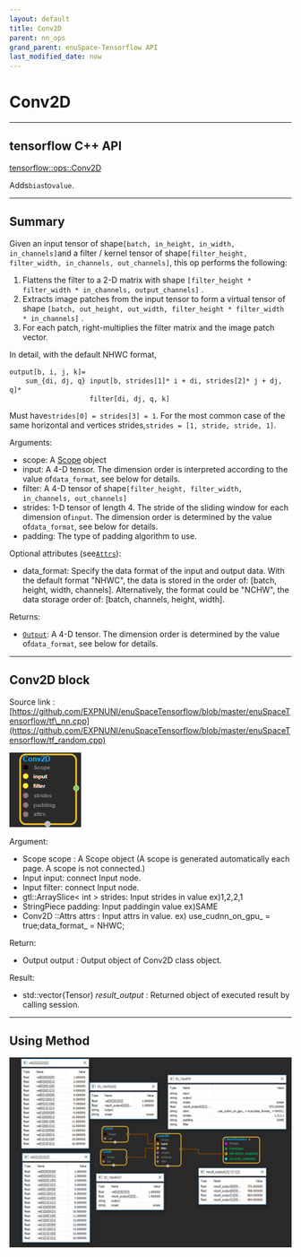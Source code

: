 ```yaml
--- 
layout: default 
title: Conv2D 
parent: nn_ops 
grand_parent: enuSpace-Tensorflow API 
last_modified_date: now 
--- 
```


# Conv2D

---

## tensorflow C++ API

[tensorflow::ops::Conv2D](https://www.tensorflow.org/api_docs/cc/class/tensorflow/ops/conv2-d)

Adds`bias`to`value`.

---

## Summary

Given an input tensor of shape`[batch, in_height, in_width, in_channels]`and a filter / kernel tensor of shape`[filter_height, filter_width, in_channels, out_channels]`, this op performs the following:

1. Flattens the filter to a 2-D matrix with shape
   `[filter_height * filter_width * in_channels, output_channels]`
   .
2. Extracts image patches from the input tensor to form a
   virtual
   tensor of shape
   `[batch, out_height, out_width, filter_height * filter_width * in_channels]`
   .
3. For each patch, right-multiplies the filter matrix and the image patch vector.

In detail, with the default NHWC format,

```
output[b, i, j, k]=
    sum_{di, dj, q} input[b, strides[1]* i + di, strides[2]* j + dj, q]*
                    filter[di, dj, q, k]
```

Must have`strides[0] = strides[3] = 1`. For the most common case of the same horizontal and vertices strides,`strides = [1, stride, stride, 1]`.

Arguments:

* scope: A [Scope](https://www.tensorflow.org/api_docs/cc/class/tensorflow/scope.html#classtensorflow_1_1_scope) object
* input: A 4-D tensor. The dimension order is interpreted according to the value of`data_format`, see below for details.
* filter: A 4-D tensor of shape`[filter_height, filter_width, in_channels, out_channels]`
* strides: 1-D tensor of length 4. The stride of the sliding window for each dimension of`input`. The dimension order is determined by the value of`data_format`, see below for details.
* padding: The type of padding algorithm to use.

Optional attributes \(see[`Attrs`](https://www.tensorflow.org/api_docs/cc/struct/tensorflow/ops/conv2-d/attrs.html#structtensorflow_1_1ops_1_1_conv2_d_1_1_attrs)\):

* data\_format: Specify the data format of the input and output data. With the default format "NHWC", the data is stored in the order of: \[batch, height, width, channels\]. Alternatively, the format could be "NCHW", the data storage order of: \[batch, channels, height, width\].

Returns:

* [`Output`](https://www.tensorflow.org/api_docs/cc/class/tensorflow/output.html#classtensorflow_1_1_output): A 4-D tensor. The dimension order is determined by the value of`data_format`, see below for details.

---

## Conv2D block

Source link : [https://github.com/EXPNUNI/enuSpaceTensorflow/blob/master/enuSpaceTensorflow/tf\_nn.cpp](https://github.com/EXPNUNI/enuSpaceTensorflow/blob/master/enuSpaceTensorflow/tf_random.cpp)

![](../assets/nn-ops/Conv2D1.jpg)

Argument:

* Scope scope : A Scope object \(A scope is generated automatically each page. A scope is not connected.\)
* Input input: connect  Input node.
* Input filter: connect  Input node.
* gtl::ArraySlice&lt; int &gt; strides: Input strides in value ex\)1,2,2,1
* StringPiece padding: Input paddingin value ex\)SAME
* Conv2D ::Attrs attrs : Input attrs in value. ex\) use\_cudnn\_on\_gpu\_ = true;data\_format\_ = NHWC;

Return:

* Output output : Output object of Conv2D class object.

Result:

* std::vector\(Tensor\) _result\_output_ : Returned object of executed result by calling session.

---

## Using Method

![](../assets/nn-ops/Conv2D2.jpg)


